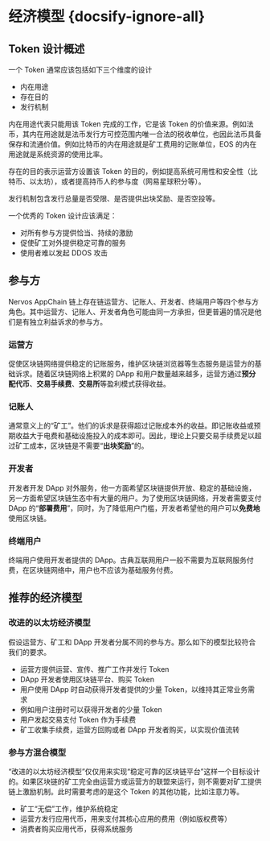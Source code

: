 # 经济模型 {docsify-ignore-all}

## Token 设计概述
一个 Token 通常应该包括如下三个维度的设计

 - 内在用途
 - 存在目的
 - 发行机制

内在用途代表只能用该 Token 完成的工作，它是该 Token 的价值来源。例如法币，其内在用途就是法币发行方可控范围内唯一合法的税收单位，也因此法币具备保存和流通价值。例如比特币的内在用途就是矿工费用的记账单位，EOS 的内在用途就是系统资源的使用比率。

存在的目的表示运营方设置该 Token 的目的，例如提高系统可用性和安全性（比特币、以太坊），或者提高持币人的参与度（网易星球积分等）。

发行机制包含发行总量是否受限、是否提供出块奖励、是否空投等。

一个优秀的 Token 设计应该满足：

 - 对所有参与方提供恰当、持续的激励
 - 促使矿工对外提供稳定可靠的服务
 - 使用者难以发起 DDOS 攻击

## 参与方
Nervos AppChain 链上存在链运营方、记账人、开发者、终端用户等四个参与方角色。其中运营方、记账人、开发者角色可能由同一方承担，但更普遍的情况是他们是有独立利益诉求的参与方。

### 运营方
促使区块链网络提供稳定的记账服务，维护区块链浏览器等生态服务是运营方的基础诉求。随着区块链网络上积累的 DApp 和用户数量越来越多，运营方通过**预分配代币**、**交易手续费**、**交易所**等盈利模式获得收益。

### 记账人
通常意义上的“矿工”。他们的诉求是获得超过记账成本外的收益。即记账收益或预期收益大于电费和基础设施投入的成本即可。因此，理论上只要交易手续费足以超过矿工成本，区块链是不需要“**出块奖励**”的。

### 开发者
开发者开发 DApp 对外服务，他一方面希望区块链提供开放、稳定的基础设施，另一方面希望区块链生态中有大量的用户。为了使用区块链网络，开发者需要支付 DApp 的“**部署费用**”，同时，为了降低用户门槛，开发者希望他的用户可以**免费地**使用区块链。

### 终端用户
终端用户使用开发者提供的 DApp。古典互联网用户一般不需要为互联网服务付费，在区块链网络中，用户也不应该为基础服务付费。

## 推荐的经济模型

### 改进的以太坊经济模型

假设运营方、矿工和 DApp 开发者分属不同的参与方。那么如下的模型比较符合我们的要求。

- 运营方提供运营、宣传、推广工作并发行 Token
- DApp 开发者使用区块链平台、购买 Token
- 用户使用 DApp 时自动获得开发者提供的少量 Token，以维持其正常业务需求
 - 例如用户注册时可以获得开发者的少量 Token
- 用户发起交易支付 Token 作为手续费
- 矿工收集手续费，运营方回购或者 DApp 开发者购买，以实现价值流转

### 参与方混合模型

“改进的以太坊经济模型”仅仅用来实现“稳定可靠的区块链平台”这样一个目标设计的。如果区块链的矿工完全由运营方或运营方的联盟来运行，则不需要对矿工提供链上激励机制。此时需要考虑的是这个 Token 的其他功能，比如注意力等。

- 矿工“无偿”工作，维护系统稳定
- 运营方发行应用代币，用来支付其核心应用的费用（例如版权费等）
- 消费者购买应用代币，获得系统服务
